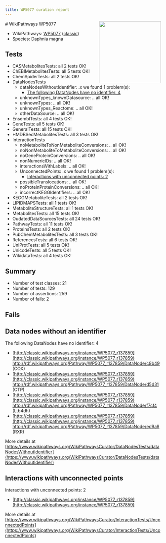 ```yaml
---
title: WP5077 curation report
---
```


<img style="float: right; width: 200px" src="https://upload.wikimedia.org/wikipedia/commons/thumb/8/83/Wplogo_with_text_500.png/640px-Wplogo_with_text_500.png" />
# WikiPathways WP5077

* WikiPathways: [WP5077](https://wikipathways.org/pathways/WP5077) ([classic](https://classic.wikipathways.org/instance/WP5077))
* Species: Daphnia magna
## Tests
* CASMetabolitesTests: all 2 tests OK!
* ChEBIMetabolitesTests: all 5 tests OK!
* ChemSpiderTests: all 2 tests OK!
* DataNodesTests
    * dataNodesWithoutIdentifier: .x we found 1 problem(s):
        * [The following DataNodes have no identifier: 4](#d2d32fa3)
    * unknownTypes_knownDatasource: .. all OK!
    * unknownTypes: .. all OK!
    * unknownTypes_Reactome: .. all OK!
    * otherDataSource: .. all OK!
* EnsemblTests: all 4 tests OK!
* GeneTests: all 5 tests OK!
* GeneralTests: all 15 tests OK!
* HMDBSecMetabolitesTests: all 3 tests OK!
* InteractionTests
    * noMetaboliteToNonMetaboliteConversions: .. all OK!
    * noNonMetaboliteToMetaboliteConversions: .. all OK!
    * noGeneProteinConversions: .. all OK!
    * nonNumericIDs: .. all OK!
    * interactionsWithLabels: .. all OK!
    * UnconnectedPoints: .x we found 1 problem(s):
        * [Interactions with unconnected points: 2](#35a61ada)
    * possibleTranslocations: .. all OK!
    * noProteinProteinConversions: .. all OK!
    * incorrectKEGGIdentifiers: .. all OK!
* KEGGMetaboliteTests: all 2 tests OK!
* LIPIDMAPSTests: all 1 tests OK!
* MetaboliteStructureTests: all 1 tests OK!
* MetabolitesTests: all 15 tests OK!
* OudatedDataSourcesTests: all 24 tests OK!
* PathwayTests: all 11 tests OK!
* ProteinsTests: all 2 tests OK!
* PubChemMetabolitesTests: all 3 tests OK!
* ReferencesTests: all 6 tests OK!
* UniProtTests: all 5 tests OK!
* UnicodeTests: all 5 tests OK!
* WikidataTests: all 4 tests OK!


## Summary

* Number of test classes: 21
* Number of tests: 129
* Number of assertions: 259
* Number of fails: 2

## Fails

<a name="d2d32fa3" />

## Data nodes without an identifier

The following DataNodes have no identifier: 4

* [http://classic.wikipathways.org/instance/WP5077_r137859](http://classic.wikipathways.org/instance/WP5077_r137859) http://rdf.wikipathways.org/Pathway/WP5077_r137859/DataNode/c9b49 (COX)
* [http://classic.wikipathways.org/instance/WP5077_r137859](http://classic.wikipathways.org/instance/WP5077_r137859) http://rdf.wikipathways.org/Pathway/WP5077_r137859/DataNode/d5d31 (CTP)
* [http://classic.wikipathways.org/instance/WP5077_r137859](http://classic.wikipathways.org/instance/WP5077_r137859) http://rdf.wikipathways.org/Pathway/WP5077_r137859/DataNode/f7cf4 (Ltb4dh)
* [http://classic.wikipathways.org/instance/WP5077_r137859](http://classic.wikipathways.org/instance/WP5077_r137859) http://rdf.wikipathways.org/Pathway/WP5077_r137859/DataNode/ed9a9 (RXR)


More details at [https://www.wikipathways.org/WikiPathwaysCurator/DataNodesTests/dataNodesWithoutIdentifier](https://www.wikipathways.org/WikiPathwaysCurator/DataNodesTests/dataNodesWithoutIdentifier)

<a name="35a61ada" />

## Interactions with unconnected points

Interactions with unconnected points: 2

* [http://classic.wikipathways.org/instance/WP5077_r137859](http://classic.wikipathways.org/instance/WP5077_r137859)


More details at [https://www.wikipathways.org/WikiPathwaysCurator/InteractionTests/UnconnectedPoints](https://www.wikipathways.org/WikiPathwaysCurator/InteractionTests/UnconnectedPoints)

